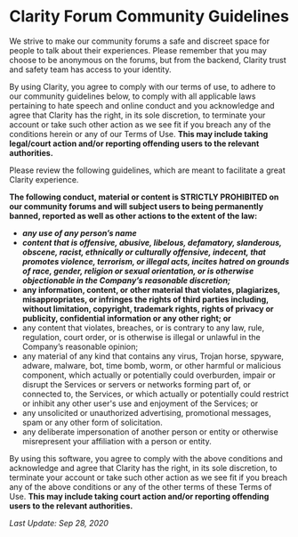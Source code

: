 # Clarity Forum Community Guidelines

We strive to make our community forums a safe and discreet space for people to talk about their experiences. Please remember that you may choose to be anonymous on the forums, but from the backend, Clarity trust and safety team has access to your identity.

By using Clarity, you agree to comply with our terms of use, to adhere to our community guidelines below, to comply with all applicable laws pertaining to hate speech and online conduct and you acknowledge and agree that Clarity has the right, in its sole discretion, to terminate your account or take such other action as we see fit if you breach any of the conditions herein or any of our Terms of Use. **This may include taking legal/court action and/or reporting offending users to the relevant authorities.**

Please review the following guidelines, which are meant to facilitate a great Clarity experience.

**The following conduct, material or content is STRICTLY PROHIBITED on our community forums and will subject users to being permanently banned, reported as well as other actions to the extent of the law:**

- **_any use of any person’s name_**
- **_content that is offensive, abusive, libelous, defamatory, slanderous, obscene, racist, ethnically or culturally offensive, indecent, that promotes violence, terrorism, or illegal acts, incites hatred on grounds of race, gender, religion or sexual orientation, or is otherwise objectionable in the Company’s reasonable discretion;_**
- **any information, content, or other material that violates, plagiarizes, misappropriates, or infringes the rights of third parties including, without limitation, copyright, trademark rights, rights of privacy or publicity, confidential information or any other right; or**
- any content that violates, breaches, or is contrary to any law, rule, regulation, court order, or is otherwise is illegal or unlawful in the Company’s reasonable opinion;
- any material of any kind that contains any virus, Trojan horse, spyware, adware, malware, bot, time bomb, worm, or other harmful or malicious component, which actually or potentially could overburden, impair or disrupt the Services or servers or networks forming part of, or connected to, the Services, or which actually or potentially could restrict or inhibit any other user's use and enjoyment of the Services; or
- any unsolicited or unauthorized advertising, promotional messages, spam or any other form of solicitation.
- any deliberate impersonation of another person or entity or otherwise misrepresent your affiliation with a person or entity.

By using this software, you agree to comply with the above conditions and acknowledge and agree that Clarity has the right, in its sole discretion, to terminate your account or take such other action as we see fit if you breach any of the above conditions or any of the other terms of these Terms of Use. **This may include taking court action and/or reporting offending users to the relevant authorities.**

_Last Update: Sep 28, 2020_
